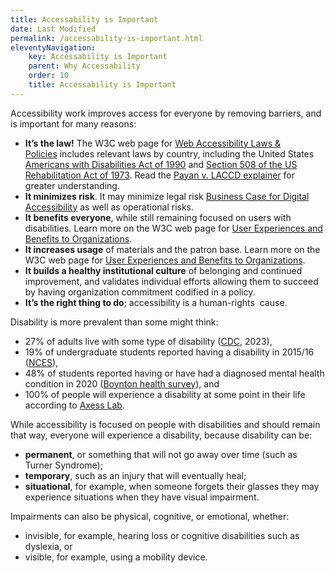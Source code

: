 ```yaml
---
title: Accessability is Important
date: Last Modified 
permalink: /accessability-is-important.html
eleventyNavigation:
    key: Accessability is Important
    parent: Why Accessability 
    order: 10
    title: Accessability is Important
---
```


Accessibility work improves access for everyone by removing barriers, and is important for many reasons:

*   **It’s the law!** The W3C web page for [Web Accessibility Laws & Policies](https://www.google.com/url?q=https://www.w3.org/WAI/policies/&sa=D&source=editors&ust=1694718798265808&usg=AOvVaw38B8wlUq_q2hIgRG--JGqK) includes relevant laws by country, including the United States [Americans with Disabilities Act of 1990](https://www.google.com/url?q=https://www.w3.org/WAI/policies/united-states/%23americans-with-disabilities-act-of-1990-ada-as-amended&sa=D&source=editors&ust=1694718798266351&usg=AOvVaw2fRyntIm23FGD5YlRB4Ycn) and [Section 508 of the US Rehabilitation Act of 1973](https://www.google.com/url?q=https://www.w3.org/WAI/policies/united-states/%23section-508-of-the-us-rehabilitation-act-of-1973-as-amended&sa=D&source=editors&ust=1694718798266644&usg=AOvVaw02Cgdcm901MCDw8kBPdCwo). Read the [Payan v. LACCD explainer](https://www.google.com/url?q=https://dredf.org/2021/12/16/payan-v-laccd-explainer/&sa=D&source=editors&ust=1694718798266873&usg=AOvVaw1MvTHBENt87bEpKyUM54JS) for greater understanding.
*   **It minimizes risk**. It may minimize legal risk [Business Case for Digital Accessibility](https://www.google.com/url?q=https://www.w3.org/WAI/business-case/&sa=D&source=editors&ust=1694718798267315&usg=AOvVaw1CnTZ6P5BwPMBJ747heNgm) as well as operational risks.
*   **It benefits everyone**, while still remaining focused on users with disabilities. Learn more on the W3C web page for [User Experiences and Benefits to Organizations](https://www.google.com/url?q=https://www.w3.org/WAI/media/av/users-orgs/&sa=D&source=editors&ust=1694718798267734&usg=AOvVaw2JdxMzUeSIrdyLumRv1Yjl).
*   **It increases usage** of materials and the patron base. Learn more on the W3C web page for [User Experiences and Benefits to Organizations](https://www.google.com/url?q=https://www.w3.org/WAI/media/av/users-orgs/&sa=D&source=editors&ust=1694718798268163&usg=AOvVaw1FRH_zeInTrLLW-ECZ0d1l).
*   **It builds a healthy institutional culture** of belonging and continued improvement, and validates individual efforts allowing them to succeed by having organization commitment codified in a policy.
*   **It’s the right thing to do**; accessibility is a human-rights  cause.

Disability is more prevalent than some might think:

*   27% of adults live with some type of disability ([CDC](https://www.google.com/url?q=https://www.cdc.gov/ncbddd/disabilityandhealth/documents/disabilities_impacts_all_of_us.pdf&sa=D&source=editors&ust=1694718798269033&usg=AOvVaw0HjyfBtvdJp2TLAefsR76s), 2023), 
*   19% of undergraduate students reported having a disability in 2015/16 ([NCES](https://www.google.com/url?q=https://nces.ed.gov/fastfacts/display.asp?id%3D60&sa=D&source=editors&ust=1694718798269576&usg=AOvVaw1pF8eJB5GqiXo7jnzNK9NC)), 
*   48% of students reported having or have had a diagnosed mental health condition in 2020 ([Boynton health survey](https://www.google.com/url?q=https://boynton.umn.edu/surveys&sa=D&source=editors&ust=1694718798270074&usg=AOvVaw2z_1F4PCMOOQkGtxU3Eua5)), and
*   100% of people will experience a disability at some point in their life according to [Axess Lab](https://www.google.com/url?q=https://axesslab.com/statistics-on-disabilities/&sa=D&source=editors&ust=1694718798270559&usg=AOvVaw3YNknpAhntyCA5NyhvDRW0).

While accessibility is focused on people with disabilities and should remain that way, everyone will experience a disability, because disability can be:

*   **permanent**, or something that will not go away over time (such as Turner Syndrome);
*   **temporary**, such as an injury that will eventually heal;
*   **situational**, for example, when someone forgets their glasses they may experience situations when they have visual impairment.

Impairments can also be physical, cognitive, or emotional, whether: 

*   invisible, for example, hearing loss or cognitive disabilities such as dyslexia, or
*   visible, for example, using a mobility device.